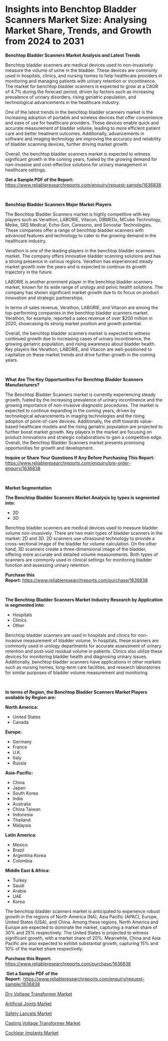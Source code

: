 <p><h1>Insights into Benchtop Bladder Scanners Market Size: Analysing Market Share, Trends, and Growth from 2024 to 2031</h1></p><p><strong>Benchtop Bladder Scanners Market Analysis and Latest Trends</strong></p>
<p><p>Benchtop bladder scanners are medical devices used to non-invasively measure the volume of urine in the bladder. These devices are commonly used in hospitals, clinics, and nursing homes to help healthcare providers in monitoring and managing patients with urinary retention or incontinence. The market for benchtop bladder scanners is expected to grow at a CAGR of 4.7% during the forecast period, driven by factors such as increasing prevalence of urinary disorders, rising geriatric population, and technological advancements in the healthcare industry.</p><p>One of the latest trends in the benchtop bladder scanners market is the increasing adoption of portable and wireless devices that offer convenience and ease of use for healthcare providers. These devices enable quick and accurate measurement of bladder volume, leading to more efficient patient care and better treatment outcomes. Additionally, advancements in software and imaging technology are improving the accuracy and reliability of bladder scanning devices, further driving market growth.</p><p>Overall, the benchtop bladder scanners market is expected to witness significant growth in the coming years, fueled by the growing demand for non-invasive and cost-effective solutions for urinary management in healthcare settings.</p></p>
<p><strong>Get a Sample PDF of the Report:&nbsp;</strong> <a href="https://www.reliableresearchreports.com/enquiry/request-sample/1636838">https://www.reliableresearchreports.com/enquiry/request-sample/1636838</a></p>
<p>&nbsp;</p>
<p><strong>Benchtop Bladder Scanners Major Market Players</strong></p>
<p><p>The Benchtop Bladder Scanners market is highly competitive with key players such as Verathon, LABORIE, Vitacon, DBMEDx, MCube Technology, Meike, SRS Medical, Echo-Son, Caresono, and Sonostar Technologies. These companies offer a range of benchtop bladder scanners with advanced features and technology to cater to the growing demand in the healthcare industry.</p><p>Verathon is one of the leading players in the benchtop bladder scanners market. The company offers innovative bladder scanning solutions and has a strong presence in various regions. Verathon has experienced steady market growth over the years and is expected to continue its growth trajectory in the future.</p><p>LABORIE is another prominent player in the benchtop bladder scanners market, known for its wide range of urology and pelvic health solutions. The company has shown significant market growth due to its focus on product innovation and strategic partnerships.</p><p>In terms of sales revenue, Verathon, LABORIE, and Vitacon are among the top-performing companies in the benchtop bladder scanners market. Verathon, for example, reported a sales revenue of over $200 million in 2020, showcasing its strong market position and growth potential.</p><p>Overall, the benchtop bladder scanners market is expected to witness continued growth due to increasing cases of urinary incontinence, the growing geriatric population, and rising awareness about bladder health. Key players like Verathon, LABORIE, and Vitacon are well-positioned to capitalize on these market trends and drive further growth in the coming years.</p></p>
<p>&nbsp;</p>
<p><strong>What Are The Key Opportunities For Benchtop Bladder Scanners Manufacturers?</strong></p>
<p><p>The Benchtop Bladder Scanners market is currently experiencing steady growth, fueled by the increasing prevalence of urinary incontinence and the growing importance of non-invasive diagnostic procedures. The market is expected to continue expanding in the coming years, driven by technological advancements in imaging technologies and the rising adoption of point-of-care devices. Additionally, the shift towards value-based healthcare models and the rising geriatric population are projected to further boost market growth. Key players in the market are focusing on product innovations and strategic collaborations to gain a competitive edge. Overall, the Benchtop Bladder Scanners market presents promising opportunities for growth and development.</p></p>
<p><strong>Inquire or Share Your Questions If Any Before Purchasing This Report:</strong> <a href="https://www.reliableresearchreports.com/enquiry/pre-order-enquiry/1636838">https://www.reliableresearchreports.com/enquiry/pre-order-enquiry/1636838</a></p>
<p>&nbsp;</p>
<p><strong>Market Segmentation</strong></p>
<p><strong>The Benchtop Bladder Scanners Market Analysis by types is segmented into:</strong></p>
<p><ul><li>2D</li><li>3D</li></ul></p>
<p><p>Benchtop bladder scanners are medical devices used to measure bladder volume non-invasively. There are two main types of bladder scanners in the market: 2D and 3D. 2D scanners use ultrasound technology to provide a cross-sectional image of the bladder for volume calculation. On the other hand, 3D scanners create a three-dimensional image of the bladder, offering more accurate and detailed volume measurements. Both types of scanners are commonly used in clinical settings for monitoring bladder function and assessing urinary retention.</p></p>
<p><strong>Purchase this Report:&nbsp;</strong><a href="https://www.reliableresearchreports.com/purchase/1636838">https://www.reliableresearchreports.com/purchase/1636838</a></p>
<p>&nbsp;</p>
<p><strong>The Benchtop Bladder Scanners Market Industry Research by Application is segmented into:</strong></p>
<p><ul><li>Hospitals</li><li>Clinics</li><li>Other</li></ul></p>
<p><p>Benchtop bladder scanners are used in hospitals and clinics for non-invasive measurement of bladder volume. In hospitals, these scanners are commonly used in urology departments for accurate assessment of urinary retention and post-void residual volume in patients. Clinics also utilize these devices for monitoring bladder health and diagnosing urinary issues. Additionally, benchtop bladder scanners have applications in other markets such as nursing homes, long-term care facilities, and research laboratories for similar purposes of bladder volume measurement and monitoring.</p></p>
<p>&nbsp;</p>
<p><strong>In terms of Region, the Benchtop Bladder Scanners Market Players available by Region are:</strong></p>
<p>
    <p> <strong> North America: </strong>
        <ul>
            <li>United States</li>
            <li>Canada</li>
        </ul>
        </p> 
    <p> <strong> Europe: </strong>
        <ul>
            <li>Germany</li>
            <li>France</li>
            <li>U.K.</li>
            <li>Italy</li>
            <li>Russia</li>
        </ul>
        </p> 
    <p> <strong> Asia-Pacific: </strong>
        <ul>
            <li>China</li>
            <li>Japan</li>
            <li>South Korea</li>
            <li>India</li>
            <li>Australia</li>
            <li>China Taiwan</li>
            <li>Indonesia</li>
            <li>Thailand</li>
            <li>Malaysia</li>
        </ul>
        </p> 
    <p> <strong> Latin America: </strong>
        <ul>
            <li>Mexico</li>
            <li>Brazil</li>
            <li>Argentina Korea</li>
            <li>Colombia</li>
        </ul>
        </p> 
    <p> <strong> Middle East & Africa: </strong>
        <ul>
            <li>Turkey</li>
            <li>Saudi</li>
            <li>Arabia</li>
            <li>UAE</li>
            <li>Korea</li>
        </ul>
    </p>
    </p>
<p><p>The benchtop bladder scanners market is anticipated to experience robust growth in the regions of North America (NA), Asia Pacific (APAC), Europe, United States (USA), and China. Among these regions, North America and Europe are expected to dominate the market, capturing a market share of 30% and 25% respectively. The United States is projected to witness significant growth, with a market share of 20%. Meanwhile, China and Asia Pacific are also expected to exhibit substantial growth, capturing 15% and 10% of the market share respectively.</p></p>
<p><strong>Purchase this Report: </strong><a href="https://www.reliableresearchreports.com/purchase/1636838">https://www.reliableresearchreports.com/purchase/1636838</a></p>
<p>&nbsp;<strong>Get a Sample PDF of the Report:&nbsp;&nbsp;</strong><a href="https://www.reliableresearchreports.com/enquiry/request-sample/1636838">https://www.reliableresearchreports.com/enquiry/request-sample/1636838</a></p>
<p><strong></strong></p>
<p><p><a href="https://github.com/angelajermaine/Market-Research-Report-List-1/blob/main/dry-voltage-transformer-market.md">Dry Voltage Transformer Market</a></p><p><a href="https://medium.com/@ericahamill/artificial-joints-market-the-key-to-successful-business-strategy-forecast-till-2031-8154167534ed">Artificial Joints Market</a></p><p><a href="https://medium.com/@ericahamill/safety-lancets-market-research-report-its-history-and-forecast-2024-to-2031-c23a4066e3f7">Safety Lancets Market</a></p><p><a href="https://github.com/beatblasta/Market-Research-Report-List-1/blob/main/casting-voltage-transformer-market.md">Casting Voltage Transformer Market</a></p><p><a href="https://medium.com/@ericahamill/cochlear-implants-market-report-reveals-the-latest-trends-and-growth-opportunities-of-this-market-3e75a2c2d656">Cochlear Implants Market</a></p></p>